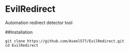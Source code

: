 # EvilRedirect
Automation redirect detector tool

##Installation
```
git clone https://github.com/Aseel577/EvilRedirect.git
cd EvilRedirect
```
